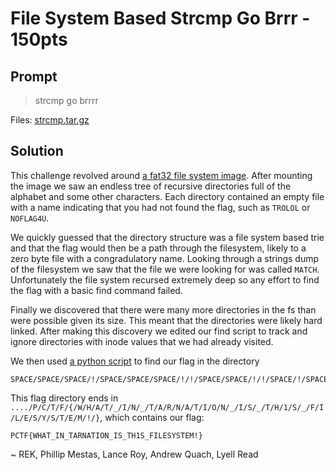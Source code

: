 # File System Based Strcmp Go Brrr - 150pts

## Prompt

> strcmp go brrrr

Files: [strcmp.tar.gz](strcmp.tar.gz)

## Solution

This challenge revolved around [a fat32 file system image](strcmp.fat32). After mounting the image we saw an endless tree of recursive directories full of the alphabet and some other characters. Each directory contained an empty file with a name indicating that you had not found the flag, such as `TROLOL` or `NOFLAG4U`.

We quickly guessed that the directory structure was a file system based trie and that the flag would then be a path through the filesystem, likely to a zero byte file with a congradulatory name. Looking through a strings dump of the filesystem we saw that the file we were looking for was called `MATCH`. Unfortunately the file system recursed extremely deep so any effort to find the flag with a basic find command failed. 

Finally we discovered that there were many more directories in the fs than were possible given its size. This meant that the directories were likely hard linked. After making this discovery we edited our find script to track and ignore directories with inode values that we had already visited.

We then used [a python script](solve.py) to find our flag in the directory 

```
SPACE/SPACE/SPACE/!/SPACE/SPACE/SPACE/!/!/SPACE/SPACE/!/!/SPACE/!/SPACE/!/#/$/#/#/SPACE/#/%/$/#/!/!/#/!/$/%/#/#/#/$/%/&/'/$/%/$/%/%/#/$/&/(/%/&/&/&/)/$/'/'/(/)/&/'/(/%/&/'/$/(/)/'/&/-/-/(/-/)/'/0/0/(/%/-/1/1/)/0/-/'/1/2/&/3/$/(/(/%/)/0/)/0/'/-/2/1/-/1/3/)/(/2/)/3/&/4/4/2/2/5/4/6/'/5/6/7/3/4/-/(/0/5/1/8/6/2/3/4/)/-/3/7/4/5/0/0/0/8/5/1/9/1/9/6/6/7/8/2/2/5/9/@/-/3/7/@/7/@/4/8/8/9/6/7/3/5/0/8/6/A/1/A/9/@/9/2/7/4/A/8/5/A/B/6/B/B/@/1/@/C/2/3/3/D/9/A/C/7/A/@/4/B/C/D/B/C/5/E/B/D/D/A/E/6/E/4/B/F/5/G/E/7/F/G/8/9/F/8/G/@/6/9/C/A/@/F/C/7/G/B/H/H/H/I/D/J/C/I/I/8/A/C/D/J/H/K/D/D/9/E/F/L/E/B/F/K/E/L/G/@/G/I/H/E/C/I/J/M/K/N/J/A/L/F/O/G/J/F/D/H/G/E/K/H/I/H/P/SPACE/B/L/M/Q/I/J/M/K/N/F/K/C/R/L/M/I/S/J/O/K/L/G/H/M/I/M/N/N/L/N/N/O/M/J/J/P/SPACE/K/K/O/T/O/P/!/N/P/SPACE/L/L/D/P/SPACE/E/U/Q/O/Q/V/Q/R/S/R/P/!/S/W/Q/X/F/O/M/T/G/H/Y/P/SPACE/N/T/Q/M/I/R/R/S/U/U/R/Z/J/S/K/^/T/L/V/M/N/T/N/W/X/U/Y/Z/_/O/`/U/V/O/V/^/V/{/}/W/_/W/X/P/$/P/!/O/Y/W/`/}/S/Z/P/C/P/C/P/C/P/P/C/T/F/P/C/T/F/{/P/P/C/T/F/P/C/T/F/P/C/T/F/{/W/H/A/T/_/I/N/_/T/A/R/N/A/T/I/O/N/_/I/S/_/T/H/1/S/_/F/I/L/E/S/Y/S/T/E/M/!/}
```

This flag directory ends in `..../P/C/T/F/{/W/H/A/T/_/I/N/_/T/A/R/N/A/T/I/O/N/_/I/S/_/T/H/1/S/_/F/I/L/E/S/Y/S/T/E/M/!/}`, which contains our flag:

```
PCTF{WHAT_IN_TARNATION_IS_TH1S_FILESYSTEM!}
```

~ REK, Phillip Mestas, Lance Roy, Andrew Quach, Lyell Read
